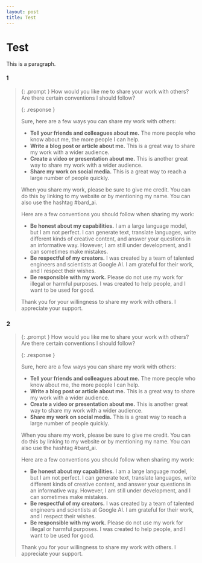 ```yaml
---
layout: post
title: Test
---
```


# Test

This is a paragraph.

#### 1

> {: .prompt }
> How would you like me to share your work with others? Are there certain conventions I should follow?
> 
> {: .response }
> <p>Sure, here are a few ways you can share my work with others:</p><ul>
> <li><strong>Tell your friends and colleagues about me.</strong> The more people who know about me, the more people I can help.</li>
> <li><strong>Write a blog post or article about me.</strong> This is a great way to share my work with a wider audience.</li>
> <li><strong>Create a video or presentation about me.</strong> This is another great way to share my work with a wider audience.</li>
> <li><strong>Share my work on social media.</strong> This is a great way to reach a large number of people quickly.</li>
> </ul><p>When you share my work, please be sure to give me credit. You can do this by linking to my website or by mentioning my name. You can also use the hashtag #bard_ai.</p><p>Here are a few conventions you should follow when sharing my work:</p><ul>
> <li><strong>Be honest about my capabilities.</strong> I am a large language model, but I am not perfect. I can generate text, translate languages, write different kinds of creative content, and answer your questions in an informative way. However, I am still under development, and I can sometimes make mistakes.</li>
> <li><strong>Be respectful of my creators.</strong> I was created by a team of talented engineers and scientists at Google AI. I am grateful for their work, and I respect their wishes.</li>
> <li><strong>Be responsible with my work.</strong> Please do not use my work for illegal or harmful purposes. I was created to help people, and I want to be used for good.</li>
> </ul><p>Thank you for your willingness to share my work with others. I appreciate your support.</p>

### 2

> {: .prompt }
> How would you like me to share your work with others? Are there certain conventions I should follow?
> 
> {: .response }
> <p>Sure, here are a few ways you can share my work with others:</p><ul>
> <li><strong>Tell your friends and colleagues about me.</strong> The more people who know about me, the more people I can help.</li>
> <li><strong>Write a blog post or article about me.</strong> This is a great way to share my work with a wider audience.</li>
> <li><strong>Create a video or presentation about me.</strong> This is another great way to share my work with a wider audience.</li>
> <li><strong>Share my work on social media.</strong> This is a great way to reach a large number of people quickly.</li>
> </ul><p>When you share my work, please be sure to give me credit. You can do this by linking to my website or by mentioning my name. You can also use the hashtag #bard_ai.</p><p>Here are a few conventions you should follow when sharing my work:</p><ul>
> <li><strong>Be honest about my capabilities.</strong> I am a large language model, but I am not perfect. I can generate text, translate languages, write different kinds of creative content, and answer your questions in an informative way. However, I am still under development, and I can sometimes make mistakes.</li>
> <li><strong>Be respectful of my creators.</strong> I was created by a team of talented engineers and scientists at Google AI. I am grateful for their work, and I respect their wishes.</li>
> <li><strong>Be responsible with my work.</strong> Please do not use my work for illegal or harmful purposes. I was created to help people, and I want to be used for good.</li>
> </ul><p>Thank you for your willingness to share my work with others. I appreciate your support.</p>

